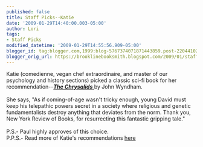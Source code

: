 ```yaml
---
published: false
title: Staff Picks--Katie
date: '2009-01-29T14:40:00.003-05:00'
author: Lori
tags:
- Staff Picks
modified_datetime: '2009-01-29T14:55:56.909-05:00'
blogger_id: tag:blogger.com,1999:blog-5767374071871443859.post-2204410256465444008
blogger_orig_url: https://brooklinebooksmith.blogspot.com/2009/01/staff-picks-katie.html
---
```


Katie (comedienne, vegan chef extraordinaire, and master of our psychology and history sections) picked a classic sci-fi book for her recommendation--<a href="https://brookline.booksense.com/NASApp/store/Product?s=showproduct&amp;isbn=9781590172926"><strong><em>The Chrysalids</em></strong> </a>by John Wyndham.<br /><br />She says, "As if coming-of-age wasn't tricky enough, young David must keep his telepathic powers secret in a society where religious and genetic fundamentalists destroy anything that deviates from the norm. Thank you, New York Review of Books, for resurrecting this fantastic gripping tale."<br /><br />P.S.- Paul highly approves of this choice.<br />P.P.S.- Read more of Katie's recommendations <a href="https://brookline.booksense.com/NASApp/store/IndexJsp?s=storepicks&amp;page=297610">here</a>
